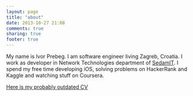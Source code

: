 ```yaml
---
layout: page
title: "about"
date: 2013-10-27 21:08
comments: true
sharing: true
footer: true
---
```


My name is Ivor Prebeg. I am software engineer living Zagreb, Croatia. I work as developer in Network Technologies department of <a title="SedamIT" href="http://www.sedamit.hr/">SedamIT</a>. I spend my free time developing iOS, solving problems on HackerRank and Kaggle and watching stuff on Coursera.

<a title="CV" href="http://www.prebeg.com/content/CV_iprebeg.pdf">Here is my probably outdated CV</a>
